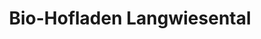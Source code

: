 ---
title: "Bio-Hofladen Langwiesental"
url: /adlkofen/bio-hofladen-langwiesental/
shop: Hofladen
---